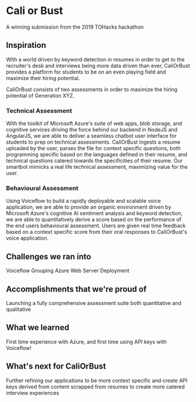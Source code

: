 # Cali or Bust
A winning submission from the 2019 TOHacks hackathon

## Inspiration
With a world driven by keyword detection in resumes in order to get to the recruiter's desk and interviews being more data driven than ever, CaliOrBust provides a platform for students to be on an even playing field and maximize their hiring potential.

CaliOrBust consists of two assessments in order to maximize the hiring potential of Generation XYZ.

### Technical Assessment
With the toolkit of Microsoft Azure's suite of web apps, blob storage, and cognitive services driving the force behind our backend in NodeJS and AngularJS, we are able to deliver a seamless chatbot user interface for students to prep on technical assessments. CaliOrBust ingests a resume uploaded by the user, parses the file for context specific questions, both programming specific based on the languages defined in their resume, and technical questions catered towards the specificities of their resume. Our smartbot mimicks a real life technical assessment, maximizing value for the user.

### Behavioural Assessment
Using Voiceflow to build a rapidly deployable and scalable voice application, we are able to provide an organic environment driven by Microsoft Azure's cognitive AI sentiment analysis and keyword detection, we are able to quantitatively derive a score based on the performance of the end users behavioural assessment. Users are given real time feedback based on a context specific score from their oral responses to CaliOrBust's voice application.

## Challenges we ran into
Voiceflow Grouping
Azure Web Server Deployment
## Accomplishments that we're proud of
Launching a fully comprehensive assessment suite both quantitative and qualitative
## What we learned
First time experience with Azure, and first time using API keys with Voiceflow!
## What's next for CaliOrBust
Further refining our applications to be more context specific and create API keys derived from content scrapped from resumes to create more catered interview experiences
